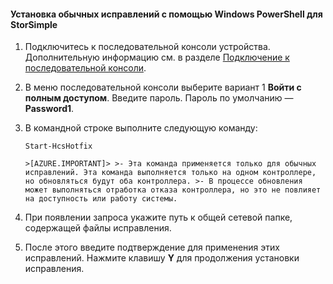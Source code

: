 
#### Установка обычных исправлений с помощью Windows PowerShell для StorSimple

1. Подключитесь к последовательной консоли устройства. Дополнительную информацию см. в разделе [Подключение к последовательной консоли](#connect-to-the-serial-console).

2. В меню последовательной консоли выберите вариант 1 **Войти с полным доступом**. Введите пароль. Пароль по умолчанию — **Password1**.

3. В командной строке выполните следующую команду:

    `Start-HcsHotfix`

       >[AZURE.IMPORTANT]> >- Эта команда применяется только для обычных исправлений. Эта команда выполняется только на одном контроллере, но обновляться будут оба контроллера. >- В процессе обновления может выполняться отработка отказа контроллера, но это не повлияет на доступность или работу системы.

4. При появлении запроса укажите путь к общей сетевой папке, содержащей файлы исправления.

5. После этого введите подтверждение для применения этих исправлений. Нажмите клавишу **Y** для продолжения установки исправления.

<!---HONumber=August15_HO6-->